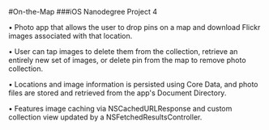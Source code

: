#On-the-Map
###iOS Nanodegree Project 4

• Photo app that allows the user to drop pins on a map and download Flickr images associated with that location.

• User can tap images to delete them from the collection, retrieve an entirely new set of images, or delete pin from the map to remove photo collection.

• Locations and image information is persisted using Core Data, and photo files are stored and retrieved from the app's Document Directory.

• Features image caching via NSCachedURLResponse and custom collection view updated by a NSFetchedResultsController.
